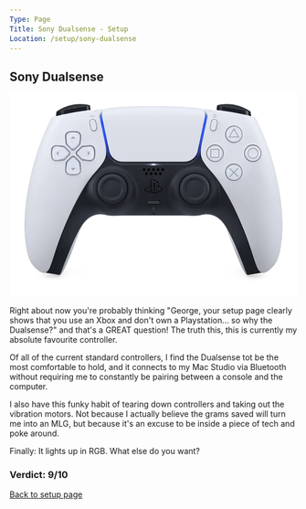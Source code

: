 ```yaml
---
Type: Page
Title: Sony Dualsense - Setup
Location: /setup/sony-dualsense
---
```


## Sony Dualsense

<div class="img-container-wide"> <img class="setup-image" alt="A picture of the Sony Dualsense" src="https://raw.githubusercontent.com/george-probably/chachanidze.com/main/Images/setup/sony-dualsense.webp"> </div>

Right about now you're probably thinking "George, your setup page clearly shows that you use an Xbox and don't own a Playstation... so why the Dualsense?" and that's a GREAT question! The truth this, this is currently my absolute favourite controller.

Of all of the current standard controllers, I find the Dualsense tot be the most comfortable to hold, and it connects to my Mac Studio via Bluetooth without requiring me to constantly be pairing between a console and the computer.

I also have this funky habit of tearing down controllers and taking out the vibration motors. Not because I actually believe the grams saved will turn me into an MLG, but because it's an excuse to be inside a piece of tech and poke around.

Finally: It lights up in RGB. What else do you want?

### Verdict: 9/10

[Back to setup page](/setup)